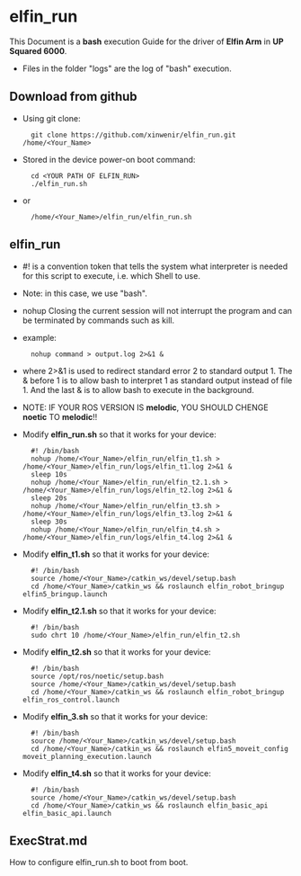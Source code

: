 # elfin_run
This Document is a **bash** execution Guide for the driver of **Elfin Arm** in **UP Squared 6000**.

- Files in the folder "logs" are the log of "bash" execution.

## Download from github

- Using git clone:

        git clone https://github.com/xinwenir/elfin_run.git /home/<Your_Name>

- Stored in the device power-on boot command:

        cd <YOUR PATH OF ELFIN_RUN>
        ./elfin_run.sh

- or

        /home/<Your_Name>/elfin_run/elfin_run.sh

## elfin_run
- #! is a convention token that tells the system what interpreter is needed for this script to execute, i.e. which Shell to use. 
- Note: in this case, we use "bash".
- nohup Closing the current session will not interrupt the program and can be terminated by commands such as kill.
- example:

        nohup command > output.log 2>&1 &

- where 2>&1 is used to redirect standard error 2 to standard output 1. The & before 1 is to allow bash to interpret 1 as standard output instead of file 1. And the last & is to allow bash to execute in the background.

- NOTE: IF YOUR ROS VERSION IS **melodic**, YOU SHOULD CHENGE **noetic** TO **melodic**!!
- Modify **elfin_run.sh** so that it works for your device:

        #! /bin/bash
        nohup /home/<Your_Name>/elfin_run/elfin_t1.sh > /home/<Your_Name>/elfin_run/logs/elfin_t1.log 2>&1 &
        sleep 10s
        nohup /home/<Your_Name>/elfin_run/elfin_t2.1.sh > /home/<Your_Name>/elfin_run/logs/elfin_t2.log 2>&1 & 
        sleep 20s
        nohup /home/<Your_Name>/elfin_run/elfin_t3.sh > /home/<Your_Name>/elfin_run/logs/elfin_t3.log 2>&1 &
        sleep 30s
        nohup /home/<Your_Name>/elfin_run/elfin_t4.sh > /home/<Your_Name>/elfin_run/logs/elfin_t4.log 2>&1 &

- Modify **elfin_t1.sh** so that it works for your device: 

        #! /bin/bash
        source /home/<Your_Name>/catkin_ws/devel/setup.bash
        cd /home/<Your_Name>/catkin_ws && roslaunch elfin_robot_bringup elfin5_bringup.launch

- Modify **elfin_t2.1.sh** so that it works for your device: 

        #! /bin/bash
        sudo chrt 10 /home/<Your_Name>/elfin_run/elfin_t2.sh

- Modify **elfin_t2.sh** so that it works for your device: 

        #! /bin/bash   
        source /opt/ros/noetic/setup.bash
        source /home/<Your_Name>/catkin_ws/devel/setup.bash
        cd /home/<Your_Name>/catkin_ws && roslaunch elfin_robot_bringup elfin_ros_control.launch

- Modify **elfin_3.sh** so that it works for your device: 

        #! /bin/bash
        source /home/<Your_Name>/catkin_ws/devel/setup.bash
        cd /home/<Your_Name>/catkin_ws && roslaunch elfin5_moveit_config moveit_planning_execution.launch

- Modify **elfin_t4.sh** so that it works for your device: 

        #! /bin/bash
        source /home/<Your_Name>/catkin_ws/devel/setup.bash
        cd /home/<Your_Name>/catkin_ws && roslaunch elfin_basic_api elfin_basic_api.launch

## ExecStrat.md

How to configure elfin_run.sh to boot from boot.
